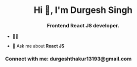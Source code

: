 <h1 align="center">Hi 👋, I'm Durgesh Singh</h1>
<h3 align="center">Frontend React JS developer.</h3>

- 👨‍💻

- 💬 Ask me about **React JS**

<h3 align="left">Connect with me: durgeshthakur13193@gmail.com</h3>

<a  align="left"  href="https://www.linkedin.com/in/durgesh-singh-250159210" target="blank"></a>
